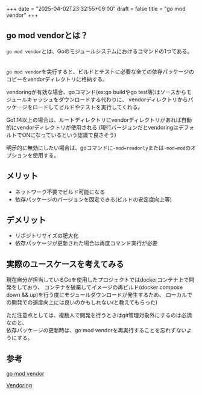 +++
date = "2025-04-02T23:32:55+09:00"
draft = false
title = "go mod vendor"
+++


## go mod vendorとは？

`go mod vendor`とは、Goのモジュールシステムにおけるコマンドの1つである。  　

`go mod vendor`を実行すると、ビルドとテストに必要な全ての依存パッケージのコピーをvendorディレクトリに格納する。

vendoringが有効な場合、goコマンド(ex:go buildやgo test等)はソースからモジュールキャッシュをダウンロードする代わりに、
vendorディレクトリからパッケージをロードしてビルドやテストを実行してくれる。

Go1.14以上の場合は、ルートディレクトリにvendorディレクトリがあれば自動的にvendorディレクトリが使用される
(現行バージョンだとvendoringはデフォルトでONになっているという認識で良さそう)

明示的に無効にしたい場合は、goコマンドに`-mod=readonly`または`-mod=mod`のオプションを使用する。

## メリット

- ネットワーク不要でビルド可能になる
- 依存パッケージのバージョンを固定できる(ビルドの安定度向上等)

## デメリット

- リポジトリサイズの肥大化
- 依存パッケージが更新された場合は再度コマンド実行が必要

## 実際のユースケースを考えてみる

現在自分が担当しているGoを使用したプロジェクトではdockerコンテナ上で開発をしており、
コンテナを破棄してイメージの再ビルド(docker compose down && up)を行う度にモジュールダウンロードが発生するため、
ローカルでの開発での速度向上には良いのかもしれない(と教えてもらった)

ただ注意点としては、複数人で開発を行うときはgit管理対象外にするのは必須なのと、<br>
依存パッケージの更新時は、go mod vendorを再実行することを忘れずないようにする。

## 参考

[go mod vendor](https://go.dev/ref/mod#go-mod-vendor)

[Vendoring](https://go.dev/ref/mod#vendoring)
